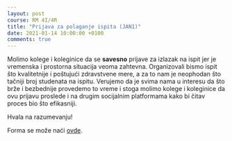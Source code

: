 ```yaml
---
layout: post
course: RM 4I/4R
title: "Prijava za polaganje ispita (JAN1)"
date: 2021-01-14 10:00:00 +0100
comments: true
---
```


Molimo kolege i koleginice da se **savesno** prijave za izlazak na ispit jer je vremenska i 
prostorna situacija veoma zahtevna. Organizovali bismo ispit što kvalitetnije i poštujući
zdravstvene mere, a za to nam je neophodan što tačniji broj studenata na ispitu. 
Verujemo da je svima nama u interesu da što brže i bezbednije provedemo to vreme i 
stoga molimo kolege i koleginice da ovu prijavu proslede i na drugim socijalnim 
platformama kako bi čitav proces bio što efikasniji.

Hvala na razumevanju!

Forma se može naći [ovde](https://forms.gle/V5Rke7ezj4e2n2Ah6).
